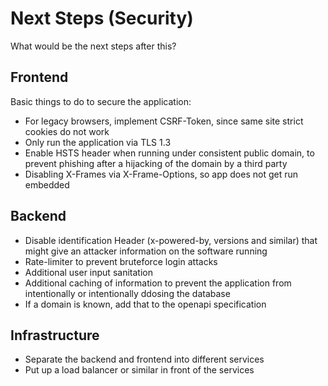 # Next Steps (Security)
What would be the next steps after this?

## Frontend
Basic things to do to secure the application:

* For legacy browsers, implement CSRF-Token, since same site strict cookies do not work
* Only run the application via TLS 1.3
* Enable HSTS header when running under consistent public domain, to prevent phishing after a hijacking of the domain by a third party
* Disabling X-Frames via X-Frame-Options, so app does not get run embedded
 
## Backend

* Disable identification Header (x-powered-by, versions and similar) that might give an attacker information on the software running
* Rate-limiter to prevent bruteforce login attacks
* Additional user input sanitation
* Additional caching of information to prevent the application from intentionally or intentionally ddosing the database
* If a domain is known, add that to the openapi specification

## Infrastructure

* Separate the backend and frontend into different services
* Put up a load balancer or similar in front of the services
